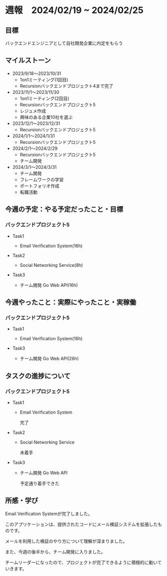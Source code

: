 # 週報　2024/02/19 ~ 2024/02/25

## 目標
バックエンドエンジニアとして自社開発企業に内定をもらう

## マイルストーン
- 2023/9/18〜2023/10/31
    - 1on1ミーティング(1回目)
    - Recursionバックエンドプロジェクト4まで完了
- 2023/11/1〜2023/11/30
    - 1on1ミーティング(2回目)
    - Recursionバックエンドプロジェクト5
    - レジュメ作成
    - 興味のある企業10社を選ぶ
- 2023/12/1〜2023/12/31
    - Recursionバックエンドプロジェクト5
- 2024/1/1〜2024/1/31
    - Recursionバックエンドプロジェクト5
- 2024/2/1〜2024/2/29
    - Recursionバックエンドプロジェクト5
    - チーム開発
- 2024/3/1〜2024/3/31
    - チーム開発
    - フレームワークの学習
    - ポートフォリオ作成
    - 転職活動

## 今週の予定：やる予定だったこと・目標
### バックエンドプロジェクト5
- Task1
    -  Email Verification System(16h)

- Task2
    - Social Networking Service(8h)

- Task3
    - チーム開発 Go Web API(16h)

## 今週やったこと：実際にやったこと・実稼働
### バックエンドプロジェクト5
- Task1
    -  Email Verification System(16h)

- Task3
    - チーム開発 Go Web API(26h)

## タスクの進捗について
### バックエンドプロジェクト5

- Task1
    - Email Verification System

        完了

- Task2
    - Social Networking Service

        未着手

- Task3
    - チーム開発 Go Web API

        予定通り着手できた

## 所感・学び

Email Verification Systemが完了しました。

このアプリケーションは、提供されたコードにメール検証システムを拡張したものです。

メールを利用した検証のやり方について理解が深まりました。

また、今週の後半から、チーム開発に入りました。

チームリーダーになったので、プロジェクトが完了できるように積極的に動いていきます。

